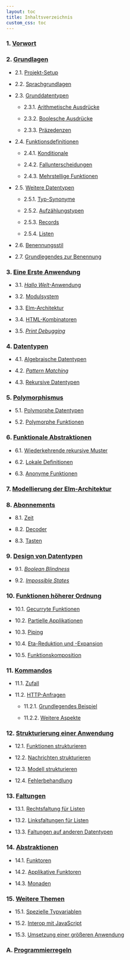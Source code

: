 ```yaml
---
layout: toc
title: Inhaltsverzeichnis
custom_css: toc
---
```


### 1. [Vorwort](preface.md)


### 2. [Grundlagen](basics.md)

- 2.1. [Projekt-Setup](basics.md#projekt-setup)

- 2.2. [Sprachgrundlagen](basics.md#sprachgrundlagen)

- 2.3. [Grunddatentypen](basics.md#grunddatentypen)

    - 2.3.1. [Arithmetische Ausdrücke](basics.md#arithmetische-ausdrücke)

    - 2.3.2. [Boolesche Ausdrücke](basics.md#boolesche-ausdrücke)

    - 2.3.3. [Präzedenzen](basics.md#präzedenzen)

- 2.4. [Funktionsdefinitionen](basics.md#funktionsdefinitionen)

    - 2.4.1. [Konditionale](basics.md#konditionale)
        
    - 2.4.2. [Fallunterscheidungen](basics.md#fallunterscheidungen)
            
    - 2.4.3. [Mehrstellige Funktionen](basics.md#mehrstellige-funktionen)

- 2.5. [Weitere Datentypen](basics.md#weitere-datentypen)

    - 2.5.1. [Typ-Synonyme](basics.md#typ-synonyme)

    - 2.5.2. [Aufzählungstypen](basics.md#aufzählungstypen)

    - 2.5.3. [Records](basics.md#records)

    - 2.5.4. [Listen](basics.md#listen)

- 2.6. [Benennungsstil](basics.md#benennungsstil)

- 2.7. [Grundlegendes zur Benennung](basics.md#grundlegendes-zur-benennung)

### 3. [Eine Erste Anwendung](first-application.md)

- 3.1. [_Hallo Welt_-Anwendung](first-application.md#hallo-welt-anwendung)

- 3.2. [Modulsystem](first-application.md#modulsystem)

- 3.3. [Elm-Architektur](first-application.md#elm-architektur)

- 3.4. [HTML-Kombinatoren](first-application.md#html-kombinatoren)

- 3.5. [_Print Debugging_](first-application.md#print-debugging)

### 4. [Datentypen](data-types.md)

- 4.1. [Algebraische Datentypen](data-types.md#algebraische-datentypen)

- 4.2. [_Pattern Matching_](data-types.md#pattern-matching)

- 4.3. [Rekursive Datentypen](data-types.md#rekursive-datentypen)

### 5. [Polymorphismus](polymorphism.md)

- 5.1. [Polymorphe Datentypen](polymorphism.md#polymorphe-datentypen)

- 5.2. [Polymorphe Funktionen](polymorphism.md#polymorphe-funktionen)

### 6. [Funktionale Abstraktionen](functional-abstractions.md)

- 6.1. [Wiederkehrende rekursive Muster](functional-abstractions.md#wiederkehrende-rekursive-muster)

- 6.2. [Lokale Definitionen](functional-abstractions.md#lokale-definitionen)

- 6.3. [Anonyme Funktionen](functional-abstractions.md#anonyme-funktionen)

### 7. [Modellierung der Elm-Architektur](architecture.md)

### 8. [Abonnements](subscriptions.md)

- 8.1. [Zeit](subscriptions.md#zeit)

- 8.2. [Decoder](subscriptions.md#decoder)

- 8.3. [Tasten](subscriptions.md#tasten)

### 9. [Design von Datentypen](design.md)

- 9.1. [_Boolean Blindness_](design.md#boolean-blindness)

- 9.2. [_Impossible States_](design.md#impossible-states)

### 10. [Funktionen höherer Ordnung](higher-order.md)

- 10.1. [Gecurryte Funktionen](higher-order.md#gecurryte-funktionen)

- 10.2. [Partielle Applikationen](higher-order.md#partielle-applikationen)

- 10.3. [Piping](higher-order.md#piping)

- 10.4. [Eta-Reduktion und -Expansion](higher-order.md#eta-reduktion-und--expansion)

- 10.5. [Funktionskomposition](higher-order.md#funktionskomposition)

### 11. [Kommandos](commands.md)

- 11.1. [Zufall](commands.md#zufall)

- 11.2. [HTTP-Anfragen](commands.md#http-anfragen)

    - 11.2.1. [Grundlegendes Beispiel](commands.md#grundlegendes-beispiel)

    - 11.2.2. [Weitere Aspekte](commands.md#weitere-aspekte)

### 12. [Strukturierung einer Anwendung](structure.md)

- 12.1. [Funktionen strukturieren](structure.md#funktionen-strukturieren)

- 12.2. [Nachrichten strukturieren](structure.md#nachrichten-strukturieren)

- 12.3. [Modell strukturieren](structure.md#modell-strukturieren)

- 12.4. [Fehlerbehandlung](structure.md#fehlerbehandlung)

### 13. [Faltungen](folds.md)

- 13.1. [Rechtsfaltung für Listen](folds.md#rechtsfaltung-für-listen)

- 13.2. [Linksfaltungen für Listen](folds.md#linksfaltung-für-listen)

- 13.3. [Faltungen auf anderen Datentypen](folds.md#faltungen-auf-anderen-datentypen)

### 14. [Abstraktionen](abstractions.md)

- 14.1. [Funktoren](abstractions.md#funktoren)

- 14.2. [Applikative Funktoren](abstractions.md#applikative-funktoren)

- 14.3. [Monaden](abstractions.md#monaden)

### 15. [Weitere Themen](final-topics.md)

- 15.1. [Spezielle Typvariablen](final-topics.md#spezielle-typvariablen)

- 15.2. [Interop mit JavaScript](final-topics.md#interop-mit-javascript)

- 15.3. [Umsetzung einer größeren Anwendung](final-topics.md#umsetzung-einer-größeren-anwendung)

### A. [Programmierregeln](rules.md)
